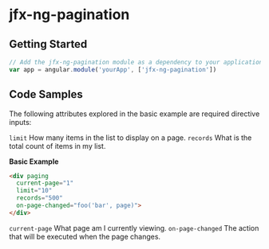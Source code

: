 # jfx-ng-pagination

## Getting Started

``` javascript
// Add the jfx-ng-pagination module as a dependency to your application module:
var app = angular.module('yourApp', ['jfx-ng-pagination'])
```

## Code Samples

The following attributes explored in the basic example are required directive inputs:

`limit` How many items in the list to display on a page.
`records` What is the total count of items in my list.

**Basic Example**

```html
<div paging
  current-page="1" 
  limit="10" 
  records="500"
  on-page-changed="foo('bar', page)">
</div> 
```

`current-page` What page am I currently viewing.
`on-page-changed` The action that will be executed when the page changes.